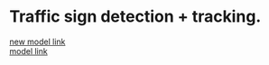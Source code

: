 # Traffic sign detection + tracking.  
[new model link](https://drive.google.com/file/d/1vvogxUn9E6f4HO4EXf3SgwAhdVqGcbZp/view?usp=share_link)  
[model link](https://drive.google.com/file/d/1udIv4I7TH-eijraEj2t7nVv1WwuRujhH/view?usp=share_link)  